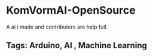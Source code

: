 # KomVormAI-OpenSource
A ai i made and contributers are help full.

## Tags: Arduino, AI , Machine Learning
